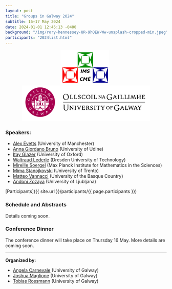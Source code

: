 ```yaml
---
layout: post
title: "Groups in Galway 2024"
subtitle: 16–17 May 2024
date: 2024-01-01 12:45:13 -0400
background: "/img/rory-hennessey-UR-9hOEW-Ww-unsplash-cropped-min.jpeg"
participants: "2024list.html"
---
```


<center><p>
    <a href="https://irishmathsoc.org/"><img width="150" src="/img/ims-2t.png"/></a>
    &nbsp;
    <a href="https://www.universityofgalway.ie/registrar/"><img width="400" src="/img/University_Of_Galway_Logo__Positive_Landscape_RGB.png"/></a>
</p></center>


### Speakers: 

- [Alex Evetts](https://sites.google.com/view/aevetts/home) (University of Manchester)
- [Anna Giordano Bruno](https://users.dimi.uniud.it/~anna.giordanobruno/index.html) (University of Udine)
- [Itay Glazer](https://sites.google.com/view/itay-glazer) (University of Oxford)
- [Waltraud Lederle](https://perso.uclouvain.be/waltraud.lederle/) (Dresden University of Technology)
- [Mireille Soergel](https://soergelm.github.io/) (Max Planck Institute for Mathematics in the Sciences)
- [Mima Stanojkovski](https://mima.maths.unitn.it/) (University of Trento)
- [Matteo Vannacci](https://sites.google.com/view/matteovannacci/home) (University of the Basque Country)
- [Andoni Zozaya](https://sites.google.com/view/andonizozaya/orrialdea) (University of Ljubljana)

[Participants]({{ site.url }}/participants/{{ page.participants }})


### Schedule and Abstracts

Details coming soon.


### Conference Dinner 

The conference dinner will take place on Thursday 16 May. More details are coming soon.

---

**Organized by:**
- [Angela Carnevale](https://angelacarnevale.github.io/) (University of Galway)
- [Joshua Maglione](https://joshmaglione.com) (University of Galway)
- [Tobias Rossmann](https://torossmann.github.io/) (University of Galway)
